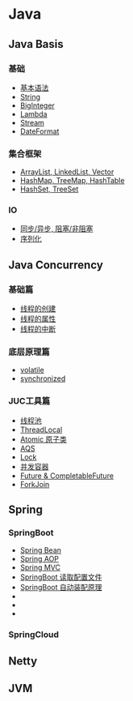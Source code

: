 # Java

## Java Basis
### 基础
- [基本语法](./basic/1-abc.md)
- [String](./basic/1-string.md)
- [BigInteger](./basic/1-biginteger.md)
- [Lambda](./basic/1-lambda.md)
- [Stream](./basic/1-stream.md)
- [DateFormat](./basic/1-dateformat.md)

### 集合框架
- [ArrayList, LinkedList, Vector](./basic/2-list.md)
- [HashMap, TreeMap, HashTable](./basic/2-map.md)
- [HashSet, TreeSet](./basic/2-set.md)

### IO
- [同步/异步, 阻塞/非阻塞](./basic/3-io.md)
- [序列化](./basic/3-serialize.md)

## Java Concurrency
### 基础篇
- [线程的创建](./concurrent/1-thread-create.md)
- [线程的属性](./concurrent/1-thread-property.md)
- [线程的中断](./concurrent/1-thread-interrupt.md)

### 底层原理篇
- [volatile](./concurrent/2-volatile.md)
- [synchronized](./concurrent/2-synchronized.md)

### JUC工具篇
- [线程池](./concurrent/3-ThreadPool.md)
- [ThreadLocal](./concurrent/3-ThreadLocal.md)
- [Atomic 原子类](./concurrent/3-atomic.md)
- [AQS](./concurrent/3-aqs.md)
- [Lock](./concurrent/3-lock.md)
- [并发容器](./concurrent/3-container.md)
- [Future & CompletableFuture](./concurrent/3-future.md)
- [ForkJoin]()

## Spring
### SpringBoot
- [Spring Bean](./spring/spring-bean.md)
- [Spring AOP](./spring/spring-aop.md)
- [Spring MVC](./spring/spring-mvc.md)
- [SpringBoot 读取配置文件](./spring/springboot-config.md)
- [SpringBoot 自动装配原理](./spring/springboot-autoconfig.md)
- []()
- []()
- []()


### SpringCloud

## Netty

## JVM